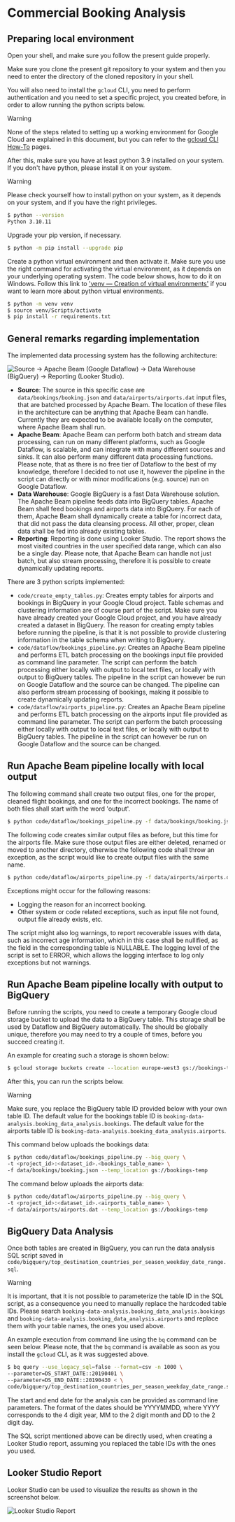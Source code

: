 # Commercial Booking Analysis

## Preparing local environment

Open your shell, and make sure you follow the present guide properly.

Make sure you clone the present git repository to your system and then
you need to enter the directory of the cloned repository in your shell.

You will also need to install the `gcloud` CLI, you need to perform
authentication and you need to set a specific project, you created before,
in order to allow running the python scripts below.

> [!WARNING]
> None of the steps related to setting up a working environment for Google
> Cloud are explained in this document, but you can refer to the
> [gcloud CLI How-To](https://cloud.google.com/sdk/docs/how-to) pages.

After this, make sure you have at least python 3.9 installed on your system.
If you don't have python, please install it on your system.

> [!WARNING]
> Please check yourself how to install python on your system, as it depends
> on your system, and if you have the right privileges.

```bash
$ python --version
Python 3.10.11
```

Upgrade your pip version, if necessary.
``` bash
$ python -m pip install --upgrade pip
```

Create a python virtual environment and then activate it.
Make sure you use the right command for activating the virtual
environment, as it depends on your underlying operating system.
The code below shows, how to do it on Windows. Follow this link to
['venv — Creation of virtual environments'](https://docs.python.org/3/library/venv.html)
if you want to learn more about python virtual environments.

```bash
$ python -m venv venv
$ source venv/Scripts/activate
$ pip install -r requirements.txt
```

## General remarks regarding implementation

The implemented data processing system has the following architecture:

![Source -> Apache Beam (Google Dataflow) -> Data Warehouse (BigQuery)
-> Reporting (Looker Studio).](assets/data_processing_architecture.svg)

- **Source**: The source in this specific case are `data/bookings/booking.json`
and `data/airports/airports.dat` input files, that are batched processed by
Apache Beam. The location of these files in the architecture can be
anything that Apache Beam can handle. Currently they are expected to be
available locally on the computer, where Apache Beam shall run.
- **Apache Beam**: Apache Beam can perform both batch and stream
data processing, can run on many different platforms, such as Google Dataflow,
is scalable, and can integrate with many different sources and sinks. It can also
perform many different data processing functions. Please note, that as there is
no free tier of Dataflow to the best of my knowledge, therefore I decided to not
use it, however the pipeline in the script can directly or with minor
modifications (e.g. source) run on Google Dataflow.
- **Data Warehouse**: Google BigQuery is a fast Data Warehouse solution. The
Apache Beam pipeline feeds data into BigQuery tables. Apache Beam shall feed
bookings and airports data into BigQuery. For each of them, Apache Beam shall
dynamically create a table for incorrect data, that did not pass the data
cleansing process. All other, proper, clean data shall be fed into already
existing tables.
- **Reporting**: Reporting is done using Looker Studio. The report shows the most
visited countries in the user specified data range, which can also be a single
day. Please note, that Apache Beam can handle not just batch, but also stream
processing, therefore it is possible to create dynamically updating reports.

There are 3 python scripts implemented:

- `code/create_empty_tables.py`: Creates empty tables for airports and bookings
in BigQuery in your Google Cloud project. Table schemas and clustering
information are of course part of the script. Make sure you have already
created your Google Cloud project, and you have already created a dataset in
BigQuery. The reason for creating empty tables before running the pipeline, is that
it is not possible to provide clustering information in the table schema when
writing to BigQuery.
- `code/dataflow/bookings_pipeline.py`: Creates an Apache Beam pipeline and
performs ETL batch processing on the bookings input file provided as command
line parameter. The script can perform the batch processing either locally with
output to local text files, or locally with output to BigQuery tables. The
pipeline in the script can however be run on Google Dataflow and the source can
be changed. The pipeline can also perform stream processing of bookings, making
it possible to create dynamically updating reports.
- `code/dataflow/airports_pipeline.py`: Creates an Apache Beam pipeline and
performs ETL batch processing on the airports input file provided as command
line parameter. The script can perform the batch processing either locally with
output to local text files, or locally with output to BigQuery tables. The
pipeline in the script can however be run on Google Dataflow and the source can
be changed.

## Run Apache Beam pipeline locally with local output

The following command shall create two output files, one for the proper,
cleaned flight bookings, and one for the incorrect bookings. The name of
both files shall start with the word 'output'.

```bash
$ python code/dataflow/bookings_pipeline.py -f data/bookings/booking.json
```

The following code creates similar output files as before, but this time for
the airports file. Make sure those output files are either deleted, renamed
or moved to another directory, otherwise the following code shall throw an
exception, as the script would like to create output files with the same
name.

```bash
$ python code/dataflow/airports_pipeline.py -f data/airports/airports.dat
```

Exceptions might occur for the following reasons:

- Logging the reason for an incorrect booking.
- Other system or code related exceptions, such as input file not found,
output file already exists, etc.

The script might also log warnings, to report recoverable issues with data,
such as incorrect age information, which in this case shall be nullified, as
the field in the corresponding table is NULLABLE. The logging level of the
script is set to ERROR, which allows the logging interface to log only
exceptions but not warnings.

## Run Apache Beam pipeline locally with output to BigQuery

Before running the scripts, you need to create a temporary Google cloud
storage bucket to upload the data to a BigQuery table. This storage shall
be used by Dataflow and BigQuery automatically. The should be globally
unique, therefore you may need to try a couple of times, before you succeed
creating it.

An example for creating such a storage is shown below:
```bash
$ gcloud storage buckets create --location europe-west3 gs://bookings-temp
```

After this, you can run the scripts below.

> [!WARNING]
> Make sure, you replace the BigQuery table ID provided below with your own
> table ID. The default value for the bookings table ID is
> `booking-data-analysis.booking_data_analysis.bookings`. The default value
> for the airports table ID is
> `booking-data-analysis.booking_data_analysis.airports`.


This command below uploads the bookings data:
```bash
$ python code/dataflow/bookings_pipeline.py --big_query \
-t <project_id>:<dataset_id>.<bookings_table_name> \
-f data/bookings/booking.json --temp_location gs://bookings-temp
```

The command below uploads the airports data:
```bash
$ python code/dataflow/airports_pipeline.py --big_query \
-t <project_id>:<dataset_id>.<airports_table_name> \
-f data/airports/airports.dat --temp_location gs://bookings-temp
```

## BigQuery Data Analysis

Once both tables are created in BigQuery, you can run the data analysis SQL
script saved in
`code/bigquery/top_destination_countries_per_season_weekday_date_range.sql`.

> [!WARNING]
> It is important, that it is not possible to parameterize the table ID in
> the SQL script, as a consequence you need to manually replace the hardcoded
> table IDs. Please search
> `booking-data-analysis.booking_data_analysis.bookings` and
> `booking-data-analysis.booking_data_analysis.airports` and replace them with
> your table names, the ones you used above.

An example execution from command line using the `bq` command can be seen
below. Please note, that the `bq` command is available as soon as you install
the `gcloud` CLI, as it was suggested above.

```bash
$ bq query --use_legacy_sql=false --format=csv -n 1000 \
--parameter=DS_START_DATE::20190401 \
--parameter=DS_END_DATE::20190430 < \
code/bigquery/top_destination_countries_per_season_weekday_date_range.sql
```

The start and end date for the analysis can be provided as command line
parameters. The format of the dates should be YYYYMMDD, where YYYY
corresponds to the 4 digit year, MM to the 2 digit month and DD to the
2 digit day.

The SQL script mentioned above can be directly used, when creating a
Looker Studio report, assuming you replaced the table IDs with the ones
you used.

## Looker Studio Report

Looker Studio can be used to visualize the results as shown in the screenshot
below.

![Looker Studio Report](assets/looker_studio_report.png)
